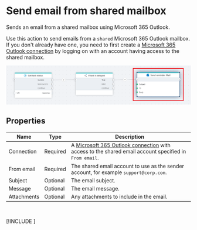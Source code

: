 # Send email from shared mailbox

Sends an email from a shared mailbox using Microsoft 365 Outlook.

Use this action to send emails from a `shared` Microsoft 365 Outlook mailbox. If you don't already have one, you need to first create a [Microsoft 365 Outlook connection](./outlook-connection.md) by logging on with an account having access to the shared mailbox.

![img](/images/flow/microsoft-365-outlook-send-mail.png)

## Properties

| Name        | Type     | Description                                                                                                                      |
| ----------- | -------- | -------------------------------------------------------------------------------------------------------------------------------- |
| Connection  | Required | A [Microsoft 365 Outlook connection](./outlook-connection.md) with access to the shared email account specified in `From email`. |
| From email  | Required | The shared email account to use as the sender account, for example `support@corp.com`.                                           |
| Subject     | Optional | The email subject.                                                                                                               |
| Message     | Optional | The email message.                                                                                                               |
| Attachments | Optional | Any attachments to include in the email.                                                                                         |


<br/>

[!INCLUDE [](./__videos.md)]